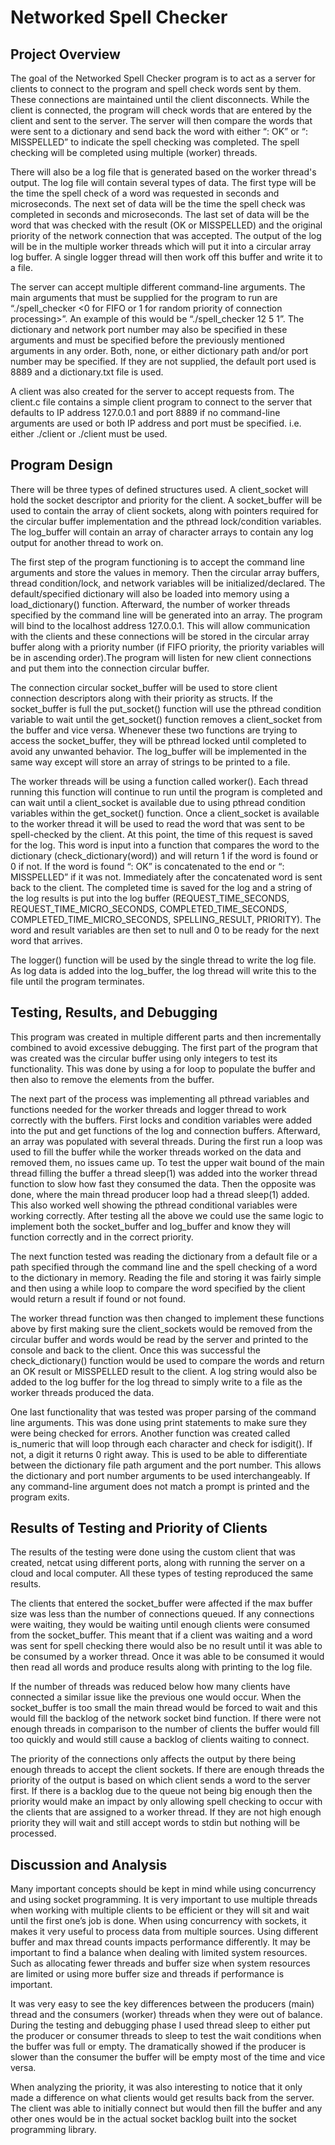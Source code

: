 # Networked Spell Checker

## Project Overview
The goal of the Networked Spell Checker program is to act as a server for clients to connect to the program and spell check words sent by them. These connections are maintained until the client disconnects. While the client is connected, the program will check words that are entered by the client and sent to the server. The server will then compare the words that were sent to a dictionary and send back the word with either “: OK” or “: MISSPELLED” to indicate the spell checking was completed. The spell checking will be completed using multiple (worker) threads.

There will also be a log file that is generated based on the worker thread's output. The log file will contain several types of data. The first type will be the time the spell check of a word was requested in seconds and microseconds. The next set of data will be the time the spell check was completed in seconds and microseconds. The last set of data will be the word that was checked with the result (OK or MISSPELLED) and the original priority of the network connection that was accepted. The output of the log will be in the multiple worker threads which will put it into a circular array log buffer. A single logger thread will then work off this buffer and write it to a file.

The server can accept multiple different command-line arguments. The main arguments that must be supplied for the program to run are “./spell_checker <max connection buffer size> <number of threads> <0 for FIFO or 1 for random priority of connection processing>”. An example of this would be “./spell_checker 12 5 1”. The dictionary and network port number may also be specified in these arguments and must be specified before the previously mentioned arguments in any order. Both, none, or either dictionary path and/or port number may be specified. If they are not supplied, the default port used is 8889 and a dictionary.txt file is used.

A client was also created for the server to accept requests from. The client.c file contains a simple client program to connect to the server that defaults to IP address 127.0.0.1 and port 8889 if no command-line arguments are used or both IP address and port must be specified. i.e. either ./client or ./client <IP><Port> must be used.

## Program Design
There will be three types of defined structures used. A client_socket will hold the socket descriptor and priority for the client. A socket_buffer will be used to contain the array of client sockets, along with pointers required for the circular buffer implementation and the pthread lock/condition variables. The log_buffer will contain an array of character arrays to contain any log output for another thread to work on.

The first step of the program functioning is to accept the command line arguments and store the values in memory. Then the circular array buffers, thread condition/lock, and network variables will be
initialized/declared. The default/specified dictionary will also be loaded into memory using a load_dictionary() function. Afterward, the number of worker threads specified by the command line will be generated into an array. The program will bind to the localhost address 127.0.0.1. This will allow communication with the clients and these connections will be stored in the circular array buffer along with a priority number (if FIFO priority, the priority variables will be in ascending order).The program will listen for new client connections and put them into the connection circular buffer.

The connection circular socket_buffer will be used to store client connection descriptors along with their priority as structs. If the socket_buffer is full the put_socket() function will use the pthread condition variable to wait until the get_socket() function removes a client_socket from the buffer and vice versa. Whenever these two functions are trying to access the socket_buffer, they will be pthread locked until completed to avoid any unwanted behavior. The log_buffer will be implemented in the same way except will store an array of strings to be printed to a file.

The worker threads will be using a function called worker(). Each thread running this function will continue to run until the program is completed and can wait until a client_socket is available due to using pthread condition variables within the get_socket() function. Once a client_socket is available to the worker thread it will be used to read the word that was sent to be spell-checked by the client. At this point, the time of this request is saved for the log. This word is input into a function that compares the word to the dictionary (check_dictionary(word)) and will return 1 if the word is found or 0 if not. If the word is found “: OK” is concatenated to the end or “: MISSPELLED” if it was not. Immediately after the concatenated word is sent back to the client. The completed time is saved for the log and a string of the log results is put into the log buffer (REQUEST_TIME_SECONDS, REQUEST_TIME_MICRO_SECONDS, COMPLETED_TIME_SECONDS, COMPLETED_TIME_MICRO_SECONDS, SPELLING_RESULT, PRIORITY). The word and result variables are then set to null and 0 to be ready for the next word that arrives.

The logger() function will be used by the single thread to write the log file. As log data is added into the log_buffer, the log thread will write this to the file until the program terminates.

## Testing, Results, and Debugging
This program was created in multiple different parts and then incrementally combined to avoid excessive debugging. The first part of the program that was created was the circular buffer using only integers to test its functionality. This was done by using a for loop to populate the buffer and then also to remove the elements from the buffer.

The next part of the process was implementing all pthread variables and functions needed for the worker threads and logger thread to work correctly with the buffers. First locks and condition variables were added into the put and get functions of the log and connection buffers. Afterward, an array was populated with several threads. During the first run a loop was used to fill the buffer while the worker threads worked on the data and removed them, no issues came up. To test the upper wait bound of the main thread filling the buffer a thread sleep(1) was added into the worker thread function to slow how fast they consumed the data. Then the opposite was done, where the main thread producer loop had a thread sleep(1) added. This also worked well showing the pthread conditional variables were working correctly. After testing all the above we could use the same logic to implement both the socket_buffer and log_buffer and know they will function correctly and in the correct priority.

The next function tested was reading the dictionary from a default file or a path specified through the command line and the spell checking of a word to the dictionary in memory. Reading the file and storing it was fairly simple and then using a while loop to compare the word specified by the client would return a result if found or not found.

The worker thread function was then changed to implement these functions above by first making sure the client_sockets would be removed from the circular buffer and words would be read by the server and printed to the console and back to the client. Once this was successful the check_dictionary() function would be used to compare the words and return an OK result or MISSPELLED result to the client. A log string would also be added to the log buffer for the log thread to simply write to a file as the worker threads produced the data.

One last functionality that was tested was proper parsing of the command line arguments. This was done using print statements to make sure they were being checked for errors. Another function was created called is_numeric that will loop through each character and check for isdigit(). If not, a digit it returns 0 right away. This is used to be able to differentiate between the dictionary file path argument and the port number. This allows the dictionary and port number arguments to be used interchangeably. If any command-line argument does not match a prompt is printed and the program exits.

## Results of Testing and Priority of Clients
The results of the testing were done using the custom client that was created, netcat using different ports, along with running the server on a cloud and local computer. All these types of testing reproduced the same results.

The clients that entered the socket_buffer were affected if the max buffer size was less than the number of connections queued. If any connections were waiting, they would be waiting until enough clients were consumed from the socket_buffer. This meant that if a client was waiting and a word was sent for spell checking there would also be no result until it was able to be consumed by a worker thread. Once it was able to be consumed it would then read all words and produce results along with printing to the log file.

If the number of threads was reduced below how many clients have connected a similar issue like the previous one would occur. When the socket_buffer is too small the main thread would be forced to wait and this would fill the backlog of the network socket bind function. If there were not enough threads in comparison to the number of clients the buffer would fill too quickly and would still cause a backlog of clients waiting to connect.

The priority of the connections only affects the output by there being enough threads to accept the client sockets. If there are enough threads the priority of the output is based on which client sends a word to the server first. If there is a backlog due to the queue not being big enough then the priority would make an impact by only allowing spell checking to occur with the clients that are assigned to a worker thread. If they are not high enough priority they will wait and still accept words to stdin but nothing will be processed.
## Discussion and Analysis
Many important concepts should be kept in mind while using concurrency and using socket programming. It is very important to use multiple threads when working with multiple clients to be efficient or they will sit and wait until the first one’s job is done. When using concurrency with sockets, it makes it very useful to process data from multiple sources. Using different buffer and max thread counts impacts performance differently. It may be important to find a balance when dealing with limited system resources. Such as allocating fewer threads and buffer size when system resources are limited or using more buffer size and threads if performance is important.

It was very easy to see the key differences between the producers (main) thread and the consumers (worker) threads when they were out of balance. During the testing and debugging phase I used thread sleep to either put the producer or consumer threads to sleep to test the wait conditions when the buffer was full or empty. The dramatically showed if the producer is slower than the consumer the buffer will be empty most of the time and vice versa.

When analyzing the priority, it was also interesting to notice that it only made a difference on what clients would get results back from the server. The client was able to initially connect but would then fill the buffer and any other ones would be in the actual socket backlog built into the socket programming library.